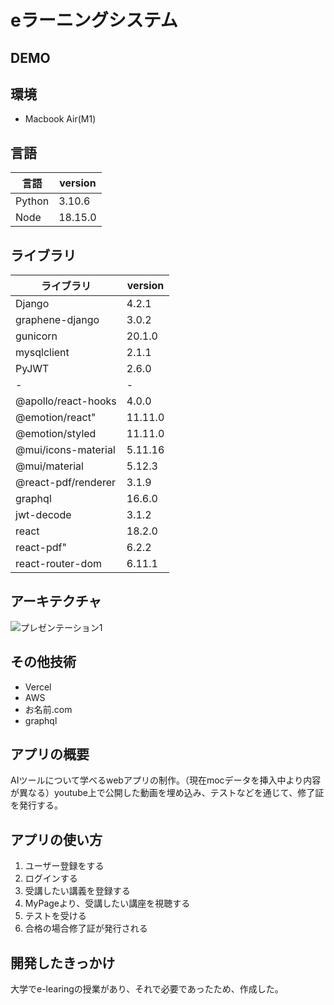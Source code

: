 # eラーニングシステム

## DEMO



## 環境
- Macbook Air(M1) 

## 言語
言語 | version
-|-
Python | 3.10.6
Node | 18.15.0

## ライブラリ
ライブラリ | version
-|-
Django | 4.2.1
graphene-django | 3.0.2
gunicorn | 20.1.0
mysqlclient|2.1.1
PyJWT　 | 2.6.0
-|-
@apollo/react-hooks | 4.0.0
@emotion/react" | 11.11.0
@emotion/styled | 11.11.0
@mui/icons-material | 5.11.16
@mui/material | 5.12.3
@react-pdf/renderer | 3.1.9
graphql | 16.6.0
jwt-decode | 3.1.2
react | 18.2.0
react-pdf" | 6.2.2
react-router-dom | 6.11.1

## アーキテクチャ
![プレゼンテーション1](https://github.com/Masuda-1246/e_learning/assets/96477942/df62d7a2-469c-4406-8dc7-a4b4d8c05b3c)

## その他技術
- Vercel 
- AWS
- お名前.com
- graphql

## アプリの概要
AIツールについて学べるwebアプリの制作。（現在mocデータを挿入中より内容が異なる）youtube上で公開した動画を埋め込み、テストなどを通じて、修了証を発行する。

## アプリの使い方
1. ユーザー登録をする
2. ログインする
3. 受講したい講義を登録する
4. MyPageより、受講したい講座を視聴する
5. テストを受ける
6. 合格の場合修了証が発行される

## 開発したきっかけ
大学でe-learingの授業があり、それで必要であったため、作成した。
